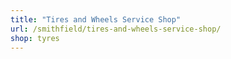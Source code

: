```yaml
---
title: "Tires and Wheels Service Shop"
url: /smithfield/tires-and-wheels-service-shop/
shop: tyres
---
```

